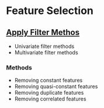 # Feature Selection

## [Apply Filter Methos](https://stackabuse.com/applying-filter-methods-in-python-for-feature-selection/)

- Univariate filter methods
- Multivariate filter methods


### Methods
- Removing constant features
- Removing quasi-constant features
- Removing duplicate features
- Removing correlated features

